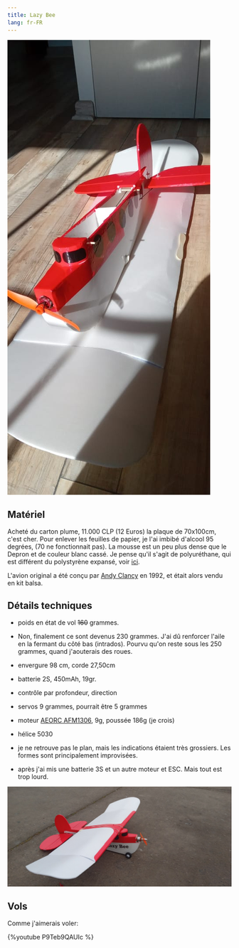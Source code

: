```yaml
---
title: Lazy Bee
lang: fr-FR
---
```


![](lazy-bee.jpg)


## Matériel

Acheté du carton plume, 11.000 CLP (12 Euros) la plaque de 70x100cm, c'est cher. Pour enlever les feuilles de papier, je l'ai imbibé d'alcool 95 degrées, (70 ne fonctionnait pas). La mousse est un peu plus dense que le Depron et de couleur blanc cassé. Je pense qu'il s'agit de polyuréthane, qui est différent du polystyrène expansé, voir [ici](https://www.milleetunefeuilles.fr/blog-1001-feuilles/4-questions-4-reponses-pour-tout-savoir-sur-le-carton-plume).

L'avion original a été conçu par [Andy Clancy](https://www.andyclancydesigns.com/) en 1992, et était alors vendu en kit balsa.

## Détails techniques

- poids en état de vol ~~160~~ grammes. 
- Non, finalement ce sont devenus 230 grammes. J'ai dû renforcer l'aile en la fermant du côté bas (intrados). Pourvu qu'on reste sous les 250 grammes, quand j'aouterais des roues. 
- envergure 98 cm, corde 27,50cm
- batterie 2S, 450mAh, 19gr.
- contrôle par profondeur, direction
- servos 9 grammes, pourrait être 5 grammes
- moteur [AEORC AFM1306](https://fr.aliexpress.com/item/32751100547.html), 9g, poussée 186g (je crois)
- hélice 5030
- je ne retrouve pas le plan, mais les indications étaient très grossiers. Les formes sont principalement improvisées.

- après j'ai mis une batterie 3S et un autre moteur et ESC. Mais tout est trop lourd.

![](lazy-bee-2.jpg)

## Vols

Comme j'aimerais voler:

{%youtube P9Teb9QAUIc %}